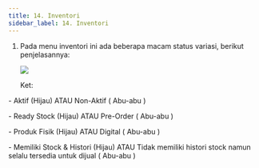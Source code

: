 ```yaml
---
title: 14. Inventori
sidebar_label: 14. Inventori
---
```

1. P﻿ada menu inventori ini ada beberapa macam status variasi, berikut penjelasannya: 

   ![](/img/14.-inventori.png)

   K﻿et:

\- Aktif (Hijau) ATAU Non-Aktif ( Abu-abu )     

\- Ready Stock (Hijau) ATAU Pre-Order ( Abu-abu )

\- Produk Fisik (Hijau) ATAU Digital ( Abu-abu )

\- Memiliki Stock & Histori (Hijau) ATAU Tidak memiliki histori stock namun selalu tersedia untuk dijual ( Abu-abu )